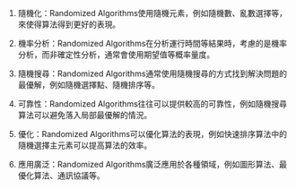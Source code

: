 

1. 隨機化：Randomized Algorithms使用隨機元素，例如隨機數、亂數選擇等，來使得算法得到更好的表現。

2. 機率分析：Randomized Algorithms在分析運行時間等結果時，考慮的是機率分析，而非確定性分析，通常會使用期望值等概率量度。

3. 隨機搜尋：Randomized Algorithms通常使用隨機搜尋的方式找到解決問題的最優解，例如隨機選擇點、隨機排序等。

4. 可靠性：Randomized Algorithms往往可以提供較高的可靠性，例如隨機搜尋算法可以避免落入局部最優解的情況。

5. 優化：Randomized Algorithms可以優化算法的表現，例如快速排序算法中的隨機選擇主元素可以提高算法的效率。

6. 應用廣泛：Randomized Algorithms廣泛應用於各種領域，例如圖形算法、最優化算法、通訊協議等。